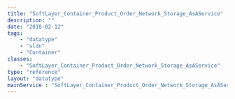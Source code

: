 ```yaml
---
title: "SoftLayer_Container_Product_Order_Network_Storage_AsAService"
description: ""
date: "2018-02-12"
tags:
    - "datatype"
    - "sldn"
    - "Container"
classes:
    - "SoftLayer_Container_Product_Order_Network_Storage_AsAService"
type: "reference"
layout: "datatype"
mainService : "SoftLayer_Container_Product_Order_Network_Storage_AsAService"
---
```

